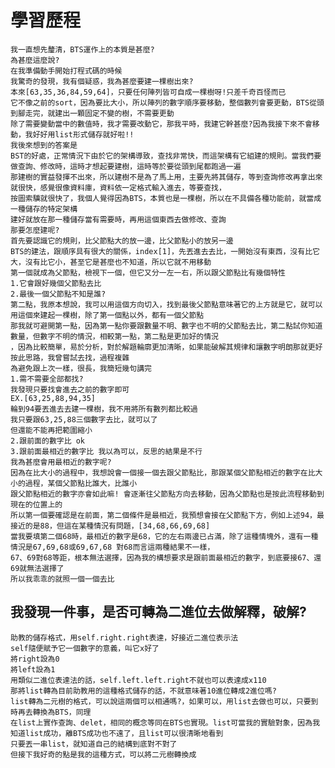 學習歷程
====
    我一直想先釐清，BTS運作上的本質是甚麼?
    為甚麼這麼說?
    在我準備動手開始打程式碼的時候
    我驚奇的發現，我有個疑惑，我為甚麼要建一棵樹出來?
    本來[63,35,36,84,59,64]，只要任何陣列皆可自成一棵樹呀!只差千奇百怪而已
    它不像之前的sort，因為要比大小，所以陣列的數字順序要移動，整個數列會要更動，BTS從頭到腳走完，就建出一顆固定不變的樹，不需要更動
    除了需要變動當中的數值時，我才需要改動它，那我平時，我建它幹甚麼?因為我接下來不會移動，我好好用list形式儲存就好啦!!
    我後來想到的答案是
    BST的好處，正常情況下由於它的架構導致，查找非常快，而這架構有它組建的規則。當我們要做查詢、修改時，這時才想起要建樹，這時等於要從頭到尾都跑過一遍
    那建樹的實益發揮不出來，所以建樹不是為了馬上用，主要先將其儲存，等到查詢修改再拿出來就很快，感覺很像資料庫，資料依一定格式輸入進去，等要查找，
    按圖索驥就很快了，我個人覺得因為BTS，本質也是一棵樹，所以在不具備各種功能前，就當成一種儲存的特定架構
    建好就放在那一種儲存當有需要時，再用這個東西去做修改、查詢
    那要怎麼建呢?
    首先要認識它的規則，比父節點大的放一邊，比父節點小的放另一邊
    BTS的建法，跟順序具有很大的關係，index[1]，先丟進去去比，一開始沒有東西，沒有比它大，沒有比它小，甚至它是甚麼也不知道，所以它就不用移動
    第一個就成為父節點，檢視下一個，但它又分一左一右，所以跟父節點比有幾個特性
    1.它會跟好幾個父節點去比
    2.最後一個父節點不知是誰?
    第二點，我原本想說，我可以用這個方向切入，找到最後父節點意味著它的上方就是它，就可以用這個來建起一棵樹，除了第一個點以外，都有一個父節點
    那我就可避開第一點，因為第一點你要跟數量不明、數字也不明的父節點去比，第二點試你知道數量，但數字不明的情況，相較第一點，第二點是更加好的情況
    ，因為比較簡單，易於分析，對於解題輪廓更加清晰，如果能破解其規律和讓數字明朗那就更好
    按此思路，我曾嘗試去找，過程複雜
    為避免跟上次一樣，很長，我簡短幾句講完
    1.需不需要全部都找?
    我發現只要找會進去之前的數字即可
    EX.[63,25,88,94,35]
    輪到94要丟進去去建一棵樹，我不用將所有數列都比較過
    我只要跟63,25,88三個數字去比，就可以了
    但還能不能再把範圍縮小
    2.跟前面的數字比 ok
    3.跟前面最相近的數字比 我以為可以，反思的結果是不行
    我為甚麼會用最相近的數字呢?
    因為在比大小的過程中，我想說會一個接一個去跟父節點比，那跟某個父節點相近的數字在比大小的過程，某個父節點比誰大，比誰小
    跟父節點相近的數字亦會如此嘛! 會逐漸往父節點方向去移動，因為父節點也是按此流程移動到現在的位置上的
    所以第一個要確認是在前面，第二個條件是最相近，我預想會接在父節點下方，例如上述94，最接近的是88，但這在某種情況有問題，[34,68,66,69,68]
    當我要填第二個68時，最相近的數字是68，它的左右兩邊已占滿，除了這種情塊外，還有一種情況是67,69,68或69,67,68 對68而言這兩種結果不一樣，
    67、69對68等距，根本無法選擇，因為我的構想要求是跟前面最相近的數字，到底要接67、還69就無法選擇了
    所以我乖乖的就照一個一個去比
 我發現一件事，是否可轉為二進位去做解釋，破解?
 ------
    助教的儲存格式，用self.right.right表達，好接近二進位表示法
    self隨便賦予它一個數字的意義，叫它x好了
    將right設為0
    將left設為1
    用類似二進位表達法的話，self.left.left.right不就也可以表達成x110
    那將list轉為目前助教用的這種格式儲存的話，不就意味著10進位轉成2進位嗎?
    list轉為二元樹的格式，可以說這兩個可以相通嗎?，如果可以，用list去做也可以，只要到時再去轉換為BTS，同理
    在list上實作查詢、delet，相同的概念等同在BTS也實現。list可當我的實驗對象，因為我知道list成功，離BTS成功也不遠了，且list可以很清晰地看到
    只要丟一串list，就知道自己的結構到底對不對了
    但接下我好奇的點是我的這種方式，可以將二元樹轉換成
 
    
    
    
